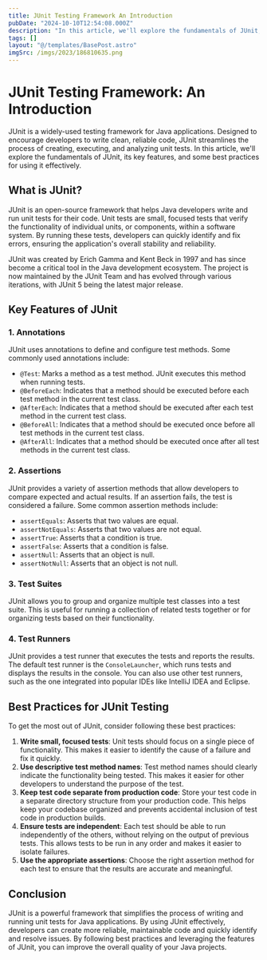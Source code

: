 ```yaml
---
title: JUnit Testing Framework An Introduction
pubDate: "2024-10-10T12:54:08.000Z"
description: "In this article, we'll explore the fundamentals of JUnit, its key features, and some best practices for using it effectively"
tags: []
layout: "@/templates/BasePost.astro"
imgSrc: /imgs/2023/186810635.png
---
```

# JUnit Testing Framework: An Introduction

JUnit is a widely-used testing framework for Java applications. Designed to encourage developers to write clean, reliable code, JUnit streamlines the process of creating, executing, and analyzing unit tests. In this article, we'll explore the fundamentals of JUnit, its key features, and some best practices for using it effectively.

## What is JUnit?

JUnit is an open-source framework that helps Java developers write and run unit tests for their code. Unit tests are small, focused tests that verify the functionality of individual units, or components, within a software system. By running these tests, developers can quickly identify and fix errors, ensuring the application's overall stability and reliability.

JUnit was created by Erich Gamma and Kent Beck in 1997 and has since become a critical tool in the Java development ecosystem. The project is now maintained by the JUnit Team and has evolved through various iterations, with JUnit 5 being the latest major release.

## Key Features of JUnit

### 1. Annotations

JUnit uses annotations to define and configure test methods. Some commonly used annotations include:

- `@Test`: Marks a method as a test method. JUnit executes this method when running tests.
- `@BeforeEach`: Indicates that a method should be executed before each test method in the current test class.
- `@AfterEach`: Indicates that a method should be executed after each test method in the current test class.
- `@BeforeAll`: Indicates that a method should be executed once before all test methods in the current test class.
- `@AfterAll`: Indicates that a method should be executed once after all test methods in the current test class.

### 2. Assertions

JUnit provides a variety of assertion methods that allow developers to compare expected and actual results. If an assertion fails, the test is considered a failure. Some common assertion methods include:

- `assertEquals`: Asserts that two values are equal.
- `assertNotEquals`: Asserts that two values are not equal.
- `assertTrue`: Asserts that a condition is true.
- `assertFalse`: Asserts that a condition is false.
- `assertNull`: Asserts that an object is null.
- `assertNotNull`: Asserts that an object is not null.

### 3. Test Suites

JUnit allows you to group and organize multiple test classes into a test suite. This is useful for running a collection of related tests together or for organizing tests based on their functionality.

### 4. Test Runners

JUnit provides a test runner that executes the tests and reports the results. The default test runner is the `ConsoleLauncher`, which runs tests and displays the results in the console. You can also use other test runners, such as the one integrated into popular IDEs like IntelliJ IDEA and Eclipse.

## Best Practices for JUnit Testing

To get the most out of JUnit, consider following these best practices:

1. **Write small, focused tests**: Unit tests should focus on a single piece of functionality. This makes it easier to identify the cause of a failure and fix it quickly.
2. **Use descriptive test method names**: Test method names should clearly indicate the functionality being tested. This makes it easier for other developers to understand the purpose of the test.
3. **Keep test code separate from production code**: Store your test code in a separate directory structure from your production code. This helps keep your codebase organized and prevents accidental inclusion of test code in production builds.
4. **Ensure tests are independent**: Each test should be able to run independently of the others, without relying on the output of previous tests. This allows tests to be run in any order and makes it easier to isolate failures.
5. **Use the appropriate assertions**: Choose the right assertion method for each test to ensure that the results are accurate and meaningful.

## Conclusion

JUnit is a powerful framework that simplifies the process of writing and running unit tests for Java applications. By using JUnit effectively, developers can create more reliable, maintainable code and quickly identify and resolve issues. By following best practices and leveraging the features of JUnit, you can improve the overall quality of your Java projects.
